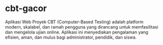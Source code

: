 # cbt-gacor
Aplikasi Web Proyek CBT (Computer-Based Testing) adalah platform modern, skalabel, dan ramah pengguna yang dirancang untuk memfasilitasi dan mengelola ujian online. Aplikasi ini menyediakan pengalaman yang efisien, aman, dan mulus bagi administrator, pendidik, dan siswa.
